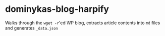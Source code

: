 # dominykas-blog-harpify

Walks through the `wget -r`'ed WP blog, extracts article contents into `md` files and generates `_data.json`
